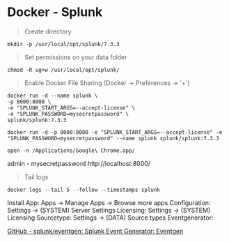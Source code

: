 # Docker - Splunk

> Create directory
```shell
mkdir -p /usr/local/opt/splunk/7.3.3
```

> Set permissions on your data folder
```shell
chmod -R ug+w /usr/local/opt/splunk/
```

> Enable Docker File Sharing (Docker -> Preferences -> '+')
```shell
docker run -d --name splunk \
-p 8000:8000 \
-e "SPLUNK_START_ARGS=--accept-license" \
-e "SPLUNK_PASSWORD=mysecretpassword" \
splunk/splunk:7.3.3
```
```shell
docker run -d -p 8000:8000 -e "SPLUNK_START_ARGS=--accept-license" -e "SPLUNK_PASSWORD=mysecretpassword" --name splunk splunk/splunk:7.3.3
```
```shell
open -n /Applications/Google\ Chrome.app/
```

admin - mysecretpassword
http://localhost:8000/

> Tail logs
```shell
docker logs --tail 5 --follow --timestamps splunk
```

Install App:   Apps → Manage Apps → Browse more apps
Configuration: Settings → (SYSTEM) Server Settings
Licensing:     Settings → (SYSTEM) Licensing
Sourcetype:    Settings → (DATA) Source types
Eventgenerator:

[GitHub - splunk/eventgen: Splunk Event Generator: Eventgen](https://github.com/splunk/eventgen)